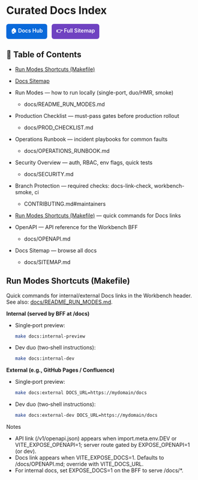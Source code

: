 # Curated Docs Index

<div style="margin:16px 0; display:flex; gap:12px; flex-wrap:wrap;">
  <a href="index.md" style="display:inline-block; padding:8px 12px; background:#0969da; color:#fff; border-radius:6px; text-decoration:none; font-weight:600;">🏠 Docs Hub</a>
  <a href="SITEMAP.md" style="display:inline-block; padding:8px 12px; background:#6f42c1; color:#fff; border-radius:6px; text-decoration:none; font-weight:600;">👉 Full Sitemap</a>
</div>

## 📑 Table of Contents

- [Run Modes Shortcuts (Makefile)](#run-modes-shortcuts-makefile)
- [Docs Sitemap](SITEMAP.md)

- Run Modes — how to run locally (single-port, duo/HMR, smoke)
  - docs/README_RUN_MODES.md
- Production Checklist — must-pass gates before production rollout
  - docs/PROD_CHECKLIST.md
- Operations Runbook — incident playbooks for common faults
  - docs/OPERATIONS_RUNBOOK.md
- Security Overview — auth, RBAC, env flags, quick tests
  - docs/SECURITY.md
- Branch Protection — required checks: docs-link-check, workbench-smoke, ci
  - CONTRIBUTING.md#maintainers
- [Run Modes Shortcuts (Makefile)](#run-modes-shortcuts-makefile) — quick commands for Docs links

- OpenAPI — API reference for the Workbench BFF
  - docs/OPENAPI.md
- Docs Sitemap — browse all docs
  - docs/SITEMAP.md

## Run Modes Shortcuts (Makefile)

Quick commands for internal/external Docs links in the Workbench header. See also: [docs/README_RUN_MODES.md](README_RUN_MODES.md).

**Internal (served by BFF at /docs)**

- Single‑port preview:
  ```bash
  make docs:internal-preview
  ```
- Dev duo (two‑shell instructions):
  ```bash
  make docs:internal-dev
  ```

**External (e.g., GitHub Pages / Confluence)**

- Single‑port preview:
  ```bash
  make docs:external DOCS_URL=https://mydomain/docs
  ```
- Dev duo (two‑shell instructions):
  ```bash
  make docs:external-dev DOCS_URL=https://mydomain/docs
  ```

Notes

- API link (/v1/openapi.json) appears when import.meta.env.DEV or VITE_EXPOSE_OPENAPI=1; server route gated by EXPOSE_OPENAPI=1 (or dev).
- Docs link appears when VITE_EXPOSE_DOCS=1. Defaults to /docs/OPENAPI.md; override with VITE_DOCS_URL.
- For internal docs, set EXPOSE_DOCS=1 on the BFF to serve /docs/\*.
